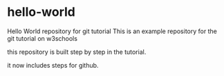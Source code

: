# hello-world
Hello World repository for git tutorial
This is an example repository for the git tutorial on w3schools

this repository is built  step by step in the tutorial.

it now includes steps for github.
